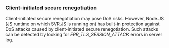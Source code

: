 ### Client-initiated secure renegotiation

Client-initiated secure renegotiation may pose DoS risks. However, Node.JS (JS runtime on which SVR.JS is running on) has built-in protection against DoS attacks caused by client-initiated secure renegotiation. Such attacks can be detected by looking for _ERR_TLS_SESSION_ATTACK_ errors in server log.
